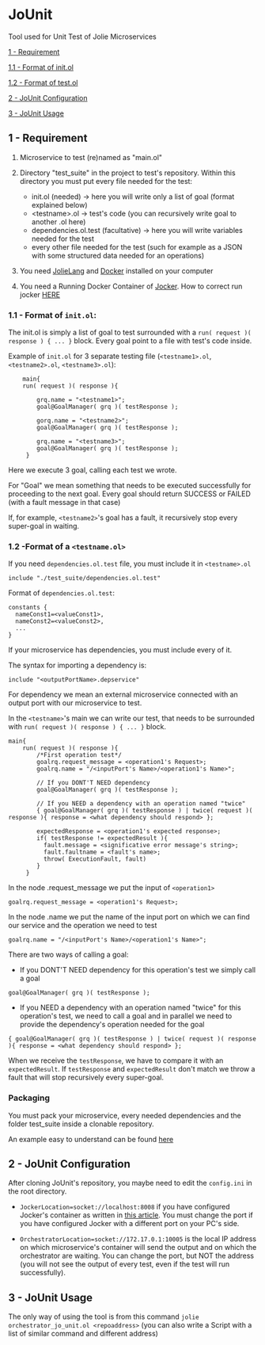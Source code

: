 # JoUnit
Tool used for Unit Test of Jolie Microservices


[1 - Requirement](https://github.com/sanfo3855/JoUnit#requirement)

[1.1 - Format of init.ol](https://github.com/sanfo3855/JoUnit#format-of-initol)

[1.2 - Format of test.ol](https://github.com/sanfo3855/JoUnit#format-of-a-testnameol)

[2 - JoUnit Configuration](https://github.com/sanfo3855/JoUnit#jounit-configuration)

[3 - JoUnit Usage](https://github.com/sanfo3855/JoUnit#jounit-usage)





## 1 - Requirement

1. Microservice to test (re)named as "main.ol"

2. Directory "test_suite" in the project to test's repository.
    Within this directory you must put every file needed for the test:
    - init.ol (needed) -> here you will write only a list of goal (format explained below)
    - \<testname\>.ol -> test's code (you can recursively write goal to another <testname1>.ol here)
    - dependencies.ol.test (facultative) -> here you will write variables needed for the test
    - every other file needed for the test (such for example as a JSON with some structured data needed for an operations)
    
3. You need [JolieLang](http://jolie-lang.org/) and [Docker](https://www.docker.com/) installed on your computer

4. You need a Running Docker Container of [Jocker](https://github.com/jolie/jocker). How to correct run jocker [HERE](http://claudioguidi.blogspot.it/2017/07/orchestrating-docker-containers-with.html)

### 1.1 - Format of ```init.ol```:

The init.ol is simply a list of goal to test surrounded with a ```run( request )( response ) { ... }``` block. Every goal point to a file with test's code inside.
    
Example of ```init.ol``` for 3 separate testing file (```<testname1>.ol```, ```<testname2>.ol```, ```<testname3>.ol```):

```jolie
    main{
    run( request )( response ){

        grq.name = "<testname1>";
        goal@GoalManager( grq )( testResponse );

        gorq.name = "<testname2>";
        goal@GoalManager( grq )( testResponse );

        grq.name = "<testname3>";
        goal@GoalManager( grq )( testResponse );
     }
```
Here we execute 3 goal, calling each test we wrote. 

For "Goal" we mean something that needs to be executed successfully for proceeding to the next goal. Every goal should return SUCCESS or FAILED (with a fault message in that case)

If, for example, ```<testname2>```'s goal has a fault, it recursively stop every super-goal in waiting.
    
### 1.2 -Format of a ```<testname.ol>```

If you need ```dependencies.ol.test``` file, you must include it in ```<testname>.ol```

```jolie
include "./test_suite/dependencies.ol.test"
```

Format of ```dependencies.ol.test```:

```jolie
constants {
  nameConst1=<valueConst1>,
  nameConst2=<valueConst2>,
  ...
}
```

If your microservice has dependencies, you must include every of it.

The syntax for importing a dependency is:

```jolie
include "<outputPortName>.depservice"
```
For dependency we mean an external microservice connected with an output port with our microservice to test.


In the ```<testname>```'s main we can write our test, that needs to be surrounded with ```run( request )( response ) { ... }``` block.

```jolie
main{
    run( request )( response ){
        /*First operation test*/
        goalrq.request_message = <operation1's Request>;
        goalrq.name = "/<inputPort's Name>/<operation1's Name>";

        // If you DONT'T NEED dependency
        goal@GoalManager( grq )( testResponse );

        // If you NEED a dependency with an operation named "twice"
        { goal@GoalManager( grq )( testResponse ) | twice( request )( response ){ response = <what dependency should respond> };

        expectedResponse = <operation1's expected response>;
        if( testResponse != expectedResult ){
          fault.message = <significative error message's string>;
          fault.faultname = <fault's name>;
          throw( ExecutionFault, fault)
        }
     }
```


In the node .request_message we put the input of ```<operation1>```

```jolie
goalrq.request_message = <operation1's Request>;
```

In the node .name we put the name of the input port on which we can find our service and the operation we need to test

```jolie
goalrq.name = "/<inputPort's Name>/<operation1's Name>";
```

There are two ways of calling a goal:
- If you DONT'T NEED dependency for this operation's test we simply call a goal
```jolie
goal@GoalManager( grq )( testResponse );
```
- If you NEED a dependency with an operation named "twice" for this operation's test, we need to call a goal and in parallel we need to provide the dependency's operation needed for the goal

```jolie
{ goal@GoalManager( grq )( testResponse ) | twice( request )( response ){ response = <what dependency should respond> };
```

When we receive the ```testResponse```, we have to compare it with an ```expectedResult```. If ```testResponse``` and ```expectedResult``` don't match we throw a fault that will stop recursively every super-goal.


### Packaging

You must pack your microservice, every needed dependencies and the folder test_suite inside a clonable repository.

An example easy to understand can be found [here](https://github.com/sanfo3855/test1)

## 2 - JoUnit Configuration

After cloning JoUnit's repository, you maybe need to edit the ```config.ini``` in the root directory.

- ```JockerLocation=socket://localhost:8008``` if you have configured Jocker's container as written in [this article](http://claudioguidi.blogspot.it/2017/07/orchestrating-docker-containers-with.html). You must change the port if you have configured Jocker with a different port on your PC's side.

- ```OrchestratorLocation=socket://172.17.0.1:10005``` is the local IP address on which microservice's container will send the output and on which the orchestrator are waiting. You can change the port, but NOT the address (you will not see the output of every test, even if the test will run successfully).

## 3 - JoUnit Usage

The only way of using the tool is from this command ``` jolie orchestrator_jo_unit.ol <repoaddress> ``` (you can also write a Script with a list of similar command and different address)
